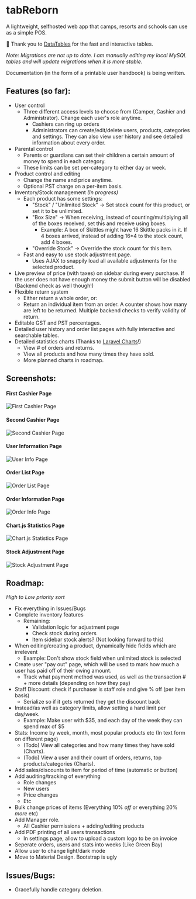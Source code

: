 # tabReborn

A lightweight, selfhosted web app that camps, resorts and schools can use as a simple POS.

:raised_hands: Thank you to [DataTables](https://datatables.net) for the fast and interactive tables.

*Note: Migrations are not up to date. I am manually editing my local MySQL tables and will update migrations when it is more stable.*

Documentation (in the form of a printable user handbook) is being written. 

## Features (so far):

- User control
    - Three different access levels to choose from (Camper, Cashier and Administrator). Change each user's role anytime.
        - Cashiers can ring up orders
        - Administrators can create/edit/delete users, products, categories and settings. They can also view user history and see detailed information about every order.
- Parental control
    - Parents or guardians can set their children a certain amount of money to spend in each category.
    - These limits can be set per-category to either day or week.
- Product control and editing
    - Change the name and price anytime.
    - Optional PST charge on a per-item basis.
- Inventory/Stock management *(In progress)*
    - Each product has some settings:
        - "Stock" / "Unlimited Stock" -> Set stock count for this product, or set it to be unlimited.
        - "Box Size" -> When receiving, instead of counting/multiplying all of the boxes received, set this and receive using boxes.
            - Example: A box of Skittles might have 16 Skittle packs in it. If 4 boxes arrived, instead of adding 16*4 to the stock count, add 4 boxes.
        - "Override Stock" -> Override the stock count for this item.
    - Fast and easy to use stock adjustment page.
        - Uses AJAX to snappily load all available adjustments for the selected product.
- Live preview of price (with taxes) on sidebar during every purchase. If the user does not have enough money the submit button will be disabled (Backend check as well though!)
- Flexible return system
    - Either return a whole order, or:
    - Return an individual item from an order. A counter shows how many are left to be returned. Multiple backend checks to verify validity of return.
- Editable GST and PST percentages.
- Detailed user history and order list pages with fully interactive and searchable tables.
- Detailed statistics charts (Thanks to [Laravel Charts](https://charts.erik.cat/)!)
    - View # of orders and returns.
    - View all products and how many times they have sold.
    - More planned charts in roadmap.

## Screenshots:

#### First Cashier Page
![First Cashier Page](https://images.tadhgboyle.dev/scrn135552.png)

#### Second Cashier Page
![Second Cashier Page](https://images.tadhgboyle.dev/scrn135623.png)

#### User Information Page
![User Info Page](https://images.tadhgboyle.dev/scrn193710.png)

#### Order List Page
![Order List Page](https://images.tadhgboyle.dev/scrn172322.png)

#### Order Information Page
![Order Info Page](https://images.tadhgboyle.dev/scrn185343.png)

#### Chart.js Statistics Page
![Chart.js Statistics Page](https://i.imgur.com/AsHG1iD.png)

#### Stock Adjustment Page
![Stock Adjustment Page](https://i.imgur.com/L6cAMWo.png)

## Roadmap:
*High to Low priority sort*
- Fix everything in Issues/Bugs
- Complete inventory features
    - Remaining: 
        - Validation logic for adjustment page
        - Check stock during orders
        - Item sidebar stock alerts? (Not looking forward to this)
- When editing/creating a product, dynamically hide fields which are irrelevent
    - Example: Don't show stock field when unlimited stock is selected
- Create user "pay out" page, which will be used to mark how much a user has paid off of their owing amount.
    - Track what payment method was used, as well as the transaction # + more details (depending on how they pay)
- Staff Discount: check if purchaser is staff role and give % off (per item basis) 
    - Serialize so if it gets returned they get the discount back
- Instead/as well as category limits, allow setting a hard limit per day/week.
    - Example: Make user with $35, and each day of the week they can spend max of $5
- Stats: Income by week, month, most popular products etc (In text form on different page)
    - (Todo) View all categories and how many times they have sold (Charts).
    - (Todo) View a user and their count of orders, returns, top products/categories (Charts).
- Add sales/discounts to item for period of time (automatic or button)
- Add auditing/tracking of everything
    - Role changes
    - New users
    - Price changes
    - Etc
- Bulk change prices of items (Everything 10% *off* or everything 20% *more* etc)
- Add Manager role.
    - All Cashier permissions + adding/editing products
- Add PDF printing of all users transactions
    - In settings page, allow to upload a custom logo to be on invoice
- Seperate orders, users and stats into weeks (Like Green Bay)
- Allow user to change light/dark mode
- Move to Material Design. Bootstrap is ugly

## Issues/Bugs:
- Gracefully handle category deletion.